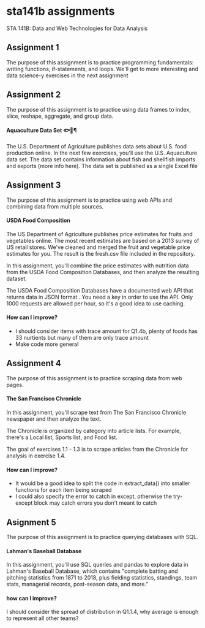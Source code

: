 

# sta141b assignments
STA 141B: Data and Web Technologies for Data Analysis

## Assignment 1
The purpose of this assignment is to practice programming fundamentals: writing functions, if-statements, and loops. We'll get to more interesting and data science-y exercises in the next assignment

## Assignment 2
The purpose of this assignment is to practice using data frames to index, slice, reshape, aggregate, and group data.

#### Aquaculture Data Set 🐟🦐¶
The U.S. Department of Agriculture publishes data sets about U.S. food production online. In the next few exercises, you'll use the U.S. Aquaculture data set. The data set contains information about fish and shellfish imports and exports (more info here). The data set is published as a single Excel file

## Assignment 3
The purpose of this assignment is to practice using web APIs and combining data from multiple sources.

#### USDA Food Composition
The US Department of Agriculture publishes price estimates for fruits and vegetables online. The most recent estimates are based on a 2013 survey of US retail stores. We've cleaned and merged the fruit and vegetable price estimates for you. The result is the fresh.csv file included in the repository.

In this assignment, you'll combine the price estimates with nutrition data from the USDA Food Composition Databases, and then analyze the resulting dataset.

The USDA Food Composition Databases have a documented web API that returns data in JSON format . You need a key in order to use the API. Only 1000 requests are allowed per hour, so it's a good idea to use caching.

#### How can I improve?
* I should consider items with trace amount for Q1.4b, plenty of foods has 33 nurtients but many of them are only trace amount
* Make code more general

## Assignment 4
The purpose of this assignment is to practice scraping data from web pages.

#### The San Francisco Chronicle
In this assignment, you'll scrape text from The San Francisco Chronicle newspaper and then analyze the text.

The Chronicle is organized by category into article lists. For example, there's a Local list, Sports list, and Food list.

The goal of exercises 1.1 - 1.3 is to scrape articles from the Chronicle for analysis in exercise 1.4.

#### How can I improve?
* It would be a good idea to split the code in extract_data() into smaller functions for each item being scraped
* I could also specify the error to catch in except, otherwise the try-except block may catch errors you don't meant to catch

## Asignment 5
The purpose of this assignment is to practice querying databases with SQL.

#### Lahman's Baseball Database
In this assignment, you'll use SQL queries and pandas to explore data in Lahman's Baseball Database, which contains "complete batting and pitching statistics from 1871 to 2018, plus fielding statistics, standings, team stats, managerial records, post-season data, and more."

#### how can I improve?
I should consider the spread of distribution in Q1.1.4, why average is enough to represent all other teams?
